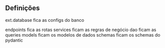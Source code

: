 ## Definições

ext.database fica as configs do banco

endpoints fica as rotas
services ficam as regras de negócio
dao ficam as queries
models ficam os modelos de dados
schemas ficam os schemas do pydantic
